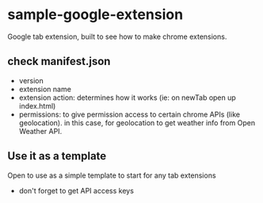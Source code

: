 # sample-google-extension
Google tab extension, built to see how to make chrome extensions.

## check manifest.json
* version 
* extension name
* extension action: determines how it works (ie: on newTab open up index.html)
* permissions: to give permission access to certain chrome APIs (like geolocation). in this case, for geolocation to get weather info from Open Weather API.

## Use it as a template
Open to use as a simple template to start for any tab extensions
* don't forget to get API access keys
